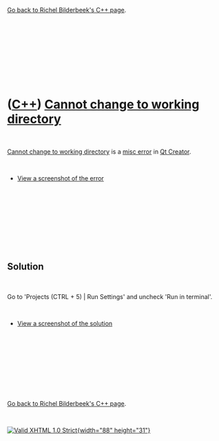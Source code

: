 

[Go back to Richel Bilderbeek's C++ page](Cpp.htm).

 

 

 

 

 

([C++](Cpp.htm)) [Cannot change to working directory](CppMiscErrorCannotChangeToWorkingDirectory.htm)
=====================================================================================================

 

[Cannot change to working
directory](CppMiscErrorCannotChangeToWorkingDirectory.htm) is a [misc
error](CppMiscError.htm) in [Qt Creator](CppQtCreator.htm).

 

-   [View a screenshot of the
    error](CppMiscErrorCannotChangeToWorkingDirectory.htm)

 

 

 

 

 

Solution
--------

 

Go to 'Projects (CTRL + 5) | Run Settings' and uncheck 'Run in
terminal'.

 

-   [View a screenshot of the
    solution](CppMiscErrorCannotChangeToWorkingDirectory.htm)

 

 

 

 

 

[Go back to Richel Bilderbeek's C++ page](Cpp.htm).



 

[![Valid XHTML 1.0 Strict](valid-xhtml10.png){width="88"
height="31"}](http://validator.w3.org/check?uri=referer)
